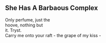 She Has A Barbaous Complex
--------------------------
Only perfume, just the  
hoove, nothing but  
it. Tryst.  
Carry me onto your raft - the grape of my kiss -  
